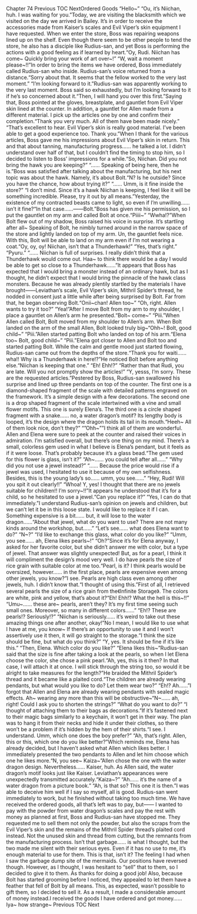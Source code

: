 Chapter 74 Previous TOC NextOrdered Goods “Hello~” “Ou, it’s Niichan, huh. I was waiting for you.”Today, we are visiting the blacksmith which we visited on the day we arrived in Bailey. It’s in order to receive the accessories made from Kaiser’s scales and Evil Viper’s skin equipment I have requested. When we enter the store, Boss was repairing weapons lined up on the shelf. Even though there seem to be other people to tend the store, he also has a disciple like Rudius-san, and yet Boss is performing the actions with a good feeling as if learned by heart.“Oy, Rudi. Niichan has come~ Quickly bring your work of art over~!” “W, wait a moment please~!!”In order to bring the items we have ordered, Boss immediately called Rudius-san who inside. Rudius-san’s voice returned from a distance.“Sorry about that. It seems that the fellow worked to the very last moment.” “I’m looking forward to it.”Rudius-san was apparently working to the very last moment. Boss said so exhaustedly, but I’m looking forward to it if he’s so concerned about it.“Then, I will hand you over this first.”Saying that, Boss pointed at the gloves, breastplate, and gauntlet from Evil Viper skin lined at the counter. In addition, a gauntlet for Allen made from a different material. I pick up the articles one by one and confirm their completion.“Thank you very much. All of them have been made nicely.” “That’s excellent to hear. Evil Viper’s skin is really good material. I’ve been able to get a good experience too. Thank you.”When I thank for the various articles, Boss gave me his impressions about Evil Viper’s skin in return. This and that about tanning, manufacturing progress…… he talked a lot. I didn’t understand over half of that, but I couldn’t find the timing to stop him, so I decided to listen to Boss’ impressions for a while.“So, Niichan. Did you not bring the hawk you are keeping?” “…… Speaking of being here, then he is.”Boss was satisfied after talking about the manufacturing, but his next topic was about the hawk. Namely, it’s about Bolt.“N? Is he outside? Since you have the chance, how about trying it?” “…… Umm, is it fine inside the store?” “I don’t mind. Since it’s a hawk Niichan is keeping, I feel like it will be something incredible. Please, try it out by all means.”Yesterday, the existence of my contracted beasts came to light, so even if I’m unwilling…… isn’t it fine?“In that case……――Bolt.”Boss has given me his permission, so I put the gauntlet on my arm and called Bolt at once.“Piiii~” “Wwha!?”When Bolt flew out of my shadow, Boss raised his voice in surprise. It’s startling after all~ Speaking of Bolt, he nimbly turned around in the narrow space of the store and lightly landed on top of my arm. Un, the gauntlet feels nice. With this, Bolt will be able to land on my arm even if I’m not wearing a coat.“Oy, oy, oy! Niichan, isn’t that a Thunderhawk!” “Yes, that’s right.” “Pyuru.” “…… Niichan is full of surprises. I really didn’t think that a Thunderhawk would come out. Haa~ to think there would be a day I would be able to get so close to a Thunderhawk……”It appears that Boss has expected that I would bring a monster instead of an ordinary hawk, but as I thought, he didn’t expect that I would bring the pinnacle of the hawk class monsters. Because he was already plentily startled by the materials I have brought――Leviathan’s scale, Evil Viper’s skin, Mithril Spider’s thread, he nodded in consent just a little while after being surprised by Bolt. Far from that, he began observing Bolt.“Onii~chan! Allen too~” “Oh, right. Allen wants to try it too?” “Yea!”After I move Bolt from my arm to my shoulder, I place a gauntlet on Allen’s arm he presented.“Bolt~ come~” “Piii.”When Allen called Bolt, Bolt moved from my shoulder to Allen’s arm. When Bolt landed on the arm of the small Allen, Bolt looked truly big~“Ohh~! Bolt, good child~” “Piii.”Allen started patting Bolt who landed on top of his arm.“Elena too~ Bolt, good child~” “Piii.”Elena got closer to Allen and Bolt too and started patting Bolt. While the calm and gentle mood just started flowing, Rudius-san came out from the depths of the store.“Thank you for waiti…… wha!! Why is a Thunderhawk in here!?”He noticed Bolt before anything else.“Niichan is keeping that one.” “Eh! Ehh!?” “Rather than that Rudi, you are late. Will you not promptly show the articles!” “Y, yesss, I’m sorry. These are the requested articles.”Pestered by Boss, Rudius-san swallowed his surprise and lined up three pendants on top of the counter. The first one is a diamond-shaped fragment of the scale with detailed patterns engraved on the framework. It’s a simple design with a few decorations. The second one is a drop shaped fragment of the scale intertwined with a vine and small flower motifs. This one is surely Elena’s. The third one is a circle shaped fragment with a snake…… no, a water dragon’s motif? Its lengthy body is looped, it’s the design where the dragon holds its tail in its mouth.“Heeh~ All of them look nice, don’t they?” “”Ohh~””I think all of them are wonderful. Allen and Elena were sure to peek at the counter and raised their voices in admiration. I’m satisfied overall, but there’s one thing on my mind. There’s a small, colorless gem used in what I believe is Elena’s pendant, but it feels as if it were loose. That’s probably because it’s a glass bead.“The gem used for this flower is glass, isn’t it?” “Ah~…… you could tell after all……” “Why did you not use a jewel instead?” “…… Because the price would rise if a jewel was used, I hesitated to use it because of my own selfishness. Besides, this is the young lady’s so…… umm, you see……” “Hey, Rudi! Will you spit it out clearly!!” “Whoa! Y, yes! I thought that there are no jewels suitable for children!! I’m sorry~!!”It appears he understood that it’s for a child, so he hesitated to use a jewel.“Can you replace it?” “Yes, I can do that immediately.”I understand Rudius-san’s opinion on jewels and children, but we can’t let it be in this loose state. I would like to replace it if I can. Something expensive is a bit…… but, it will lose to the water dragon……“About that jewel, what do you want to use? There are not many kinds around the workshop, but……” “Let’s see…… what does Elena want to do?” “N~?” “I’d like to exchange this glass, what color do you like?” “Umm, you see…… ah, Elena likes pearls~!” “Oh?”Since it’s for Elena anyway, I asked for her favorite color, but she didn’t answer me with color, but a type of jewel. That answer was slightly unexpected! But, as for a pearl, I think it will compliment the design’s mood very well. I do have pearls the size of rice grain with suitable color at me too.“Pearl, is it? I think pearls would be oversized, however…… in the first place, pearls are expensive even among other jewels, you know?”I see. Pearls are high class even among other jewels, huh. I didn’t know that.“I thought of using this.”First of all, I retrieved several pearls the size of a rice grain from the《Infinite Storage》. The colors are white, pink and yellow, that’s about it?“Eh! Ehh!? What the hell is this~!!” “Umu~…… these are~ pearls, aren’t they? It’s my first time seeing such small ones. Moreover, so many in different colors……” “Eh!? These are pearls!? Seriously!?” “Niichan is seriously…… it’s weird to take out these amazing things one after another, okay!”No I mean, I would like to use what I have at me, you know~ If there’s an opportunity to use it and I won’t assertively use it then, it will go straight to the storage.“I think the size should be fine, but what do you think?” “Y, yes. It should be fine if it’s like this.” “Then, Elena. Which color do you like?” “Elena likes this~”Rudius-san said that the size is fine after taking a look at the pearls, so when I let Elena choose the color, she chose a pink pearl.“Ah, yes, this is it then? In that case, I will attach it at once. I will stick through the string too, so would it be alright to take measures for the length?”He braided the Mithril Spider’s thread and it became like a plaited cord.“The children are already wearing pendants, but what would you like to do? Let them wear two?” “Eh!? Ah……”I forgot that Allen and Elena are already wearing pendants with sealed magic effects. Ah~ wearing any more than this will be obstructive~“N~…… ah, right! Could I ask you to shorten the strings?” “What do you want to do?” “I thought of attaching them to their bags as decorations.”If it’s fastened next to their magic bags similarly to a keychain, it won’t get in their way. The plan was to hang it from their necks and hide it under their clothes, so there won’t be a problem if it’s hidden by the hem of their shirts.“I see. I understand. Umm, which one does the boy prefer?” “Ah, that’s right. Allen, this or this, which one do you like better?”Which reminds me, Elena has already decided, but I haven’t asked what Allen which likes better. I immediately presented the two pendants to Allen and let him choose which one he likes more.“N, you see~ Kaiza~”Allen chose the one with the water dragon design. Nevertheless…… Kaiser, huh. As Allen said, the water dragon’s motif looks just like Kaiser. Leviathan’s appearances were unexpectedly transmitted accurately.“Kaiza~?” “Ah…… it’s the name of a water dragon from a picture book.” “Ah, is that so? This one it is then.”I was able to deceive him well if I say so myself, all is good. Rudius-san went immediately to work, but he finished without taking too much time. We have received the ordered goods, all that’s left was to pay, but―― I wanted to pay with the powder from water dragon’s scales and pay the rest with money as planned at first, Boss and Rudius-san have stopped me. They requested me to sell them not only the powder, but also the scraps from the Evil Viper’s skin and the remains of the Mithril Spider thread’s plaited cord instead. Not the unused skin and thread from cutting, but the remnants from the manufacturing process. Isn’t that garbage…… is what I thought, but the two made me silent with their serious eyes. Even if it has no use to me, it’s enough material to use for them. This is that, isn’t it? The feeling I had when I saw the garbage dump site of the mermaids. Our positions have reversed though. However, as I thought, I was hesitant to “sell” that to them, so I decided to give it to them. As thanks for doing a good job! Also, because Bolt has started grooming before I noticed, they appealed to let them have a feather that fell of Bolt by all means. This, as expected, wasn’t possible to gift them, so I decided to sell it. As a result, I made a considerable amount of money instead.I received the goods I have ordered and got money…… Iya~ how strange~ Previous TOC Next